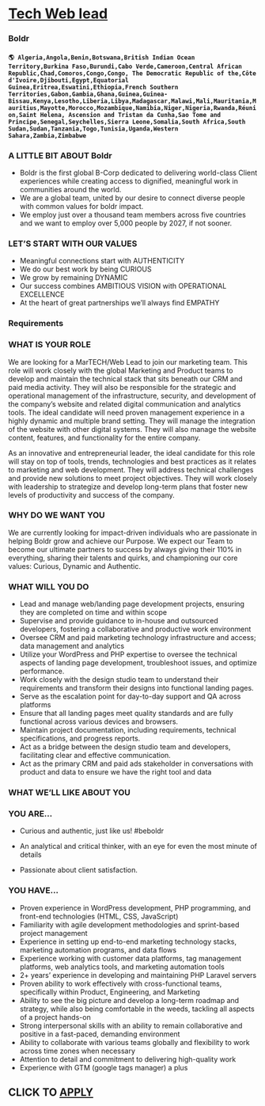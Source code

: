 # [Tech Web lead](https://www.remotewlb.com/apply/tech-web-lead-87871)  
### Boldr  
#### `🌎 Algeria,Angola,Benin,Botswana,British Indian Ocean Territory,Burkina Faso,Burundi,Cabo Verde,Cameroon,Central African Republic,Chad,Comoros,Congo,Congo, The Democratic Republic of the,Côte d'Ivoire,Djibouti,Egypt,Equatorial Guinea,Eritrea,Eswatini,Ethiopia,French Southern Territories,Gabon,Gambia,Ghana,Guinea,Guinea-Bissau,Kenya,Lesotho,Liberia,Libya,Madagascar,Malawi,Mali,Mauritania,Mauritius,Mayotte,Morocco,Mozambique,Namibia,Niger,Nigeria,Rwanda,Réunion,Saint Helena, Ascension and Tristan da Cunha,Sao Tome and Principe,Senegal,Seychelles,Sierra Leone,Somalia,South Africa,South Sudan,Sudan,Tanzania,Togo,Tunisia,Uganda,Western Sahara,Zambia,Zimbabwe`  

### A LITTLE BIT ABOUT Boldr

  * Boldr is the first global B-Corp dedicated to delivering world-class Client experiences while creating access to dignified, meaningful work in communities around the world.
  * We are a global team, united by our desire to connect diverse people with common values for boldr impact. 
  * We employ just over a thousand team members across five countries and we want to employ over 5,000 people by 2027, if not sooner.

### LET’S START WITH OUR VALUES

  * Meaningful connections start with AUTHENTICITY
  * We do our best work by being CURIOUS
  * We grow by remaining DYNAMIC
  * Our success combines AMBITIOUS VISION with OPERATIONAL EXCELLENCE 
  * At the heart of great partnerships we’ll always find EMPATHY

### Requirements

### WHAT IS YOUR ROLE

We are looking for a MarTECH/Web Lead to join our marketing team. This role will work closely with the global Marketing and Product teams to develop and maintain the technical stack that sits beneath our CRM and paid media activity. They will also be responsible for the strategic and operational management of the infrastructure, security, and development of the company’s website and related digital communication and analytics tools. The ideal candidate will need proven management experience in a highly dynamic and multiple brand setting. They will manage the integration of the website with other digital systems. They will also manage the website content, features, and functionality for the entire company.

As an innovative and entrepreneurial leader, the ideal candidate for this role will stay on top of tools, trends, technologies and best practices as it relates to marketing and web development. They will address technical challenges and provide new solutions to meet project objectives. They will work closely with leadership to strategize and develop long-term plans that foster new levels of productivity and success of the company.

### WHY DO WE WANT YOU

We are currently looking for impact-driven individuals who are passionate in helping Boldr grow and achieve our Purpose. We expect our Team to become our ultimate partners to success by always giving their 110% in everything, sharing their talents and quirks, and championing our core values: Curious, Dynamic and Authentic.

### WHAT WILL YOU DO

  * Lead and manage web/landing page development projects, ensuring they are completed on time and within scope
  * Supervise and provide guidance to in-house and outsourced developers, fostering a collaborative and productive work environment
  * Oversee CRM and paid marketing technology infrastructure and access; data management and analytics
  * Utilize your WordPress and PHP expertise to oversee the technical aspects of landing page development, troubleshoot issues, and optimize performance.
  * Work closely with the design studio team to understand their requirements and transform their designs into functional landing pages.
  * Serve as the escalation point for day-to-day support and QA across platforms
  * Ensure that all landing pages meet quality standards and are fully functional across various devices and browsers.
  * Maintain project documentation, including requirements, technical specifications, and progress reports.
  * Act as a bridge between the design studio team and developers, facilitating clear and effective communication.
  * Act as the primary CRM and paid ads stakeholder in conversations with product and data to ensure we have the right tool and data

### WHAT WE’LL LIKE ABOUT YOU

###  YOU ARE…

  * Curious and authentic, just like us! #beboldr 

  * An analytical and critical thinker, with an eye for even the most minute of details
  * Passionate about client satisfaction.  

### YOU HAVE…  

  * Proven experience in WordPress development, PHP programming, and front-end technologies (HTML, CSS, JavaScript)
  * Familiarity with agile development methodologies and sprint-based project management
  * Experience in setting up end-to-end marketing technology stacks, marketing automation programs, and data flows
  * Experience working with customer data platforms, tag management platforms, web analytics tools, and marketing automation tools
  * 2+ years’ experience in developing and maintaining PHP Laravel servers
  * Proven ability to work effectively with cross-functional teams, specifically within Product, Engineering, and Marketing
  * Ability to see the big picture and develop a long-term roadmap and strategy, while also being comfortable in the weeds, tackling all aspects of a project hands-on
  * Strong interpersonal skills with an ability to remain collaborative and positive in a fast-paced, demanding environment
  * Ability to collaborate with various teams globally and flexibility to work across time zones when necessary
  * Attention to detail and commitment to delivering high-quality work
  * Experience with GTM (google tags manager) a plus

  
## CLICK TO [APPLY](https://www.remotewlb.com/apply/tech-web-lead-87871)


